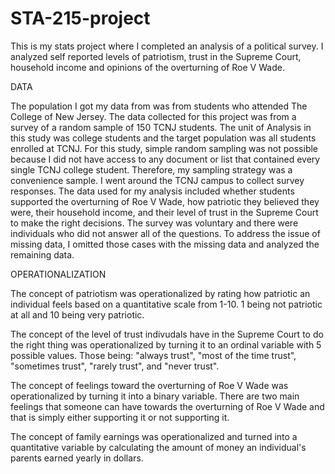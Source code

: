 # STA-215-project
This is my stats project where I completed an analysis of a political survey. I analyzed self reported levels of patriotism, trust in the Supreme Court, household income and opinions of the overturning of Roe V Wade. 

DATA

The population I got my data from was from students who attended The College of New Jersey. The data collected for this project was from a survey of a random sample of 150 TCNJ students. The unit of Analysis in this study was college students and the target population was all students enrolled at TCNJ. For this study, simple random sampling was not possible because I did not have access to any document or list that contained every single TCNJ college student. Therefore, my sampling strategy was a convenience sample. I went around the TCNJ campus to collect survey responses. The data used for my analysis included whether students supported the overturning of Roe V Wade, how patriotic they believed they were, their household income, and their level of trust in the Supreme Court to make the right decisions. The survey was voluntary and there were individuals who did not answer all of the questions. To address the issue of missing data, I omitted those cases with the missing data and analyzed the remaining data. 



OPERATIONALIZATION 

The concept of patriotism was operationalized by rating how patriotic an individual feels based on a quantitative scale from 1-10. 1 being not patriotic at all and 10 being very patriotic.

The concept of the level of trust indivudals have in the Supreme Court to do the right thing was operationalized by turning it to an ordinal variable with 5 possible values. Those being: "always trust", "most of the time trust", "sometimes trust", "rarely trust", and "never trust".

The concept of feelings toward the overturning of Roe V Wade was operationalized by turning it into a binary variable. There are two main feelings that someone can have towards the overturning of Roe V Wade and that is simply either supporting it or not supporting it. 

The concept of family earnings was operationalized and turned into a quantitative variable by calculating the amount of money an individual's parents earned yearly in dollars. 
